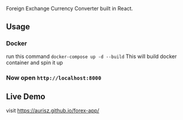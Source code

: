 Foreign Exchange Currency Converter built in React.

## Usage

### Docker

run this command
`docker-compose up -d --build`
This will build docker container and spin it up

### Now open `http://localhost:8000`

## Live Demo

visit <https://aurisz.github.io/forex-app/>

